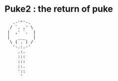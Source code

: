 # Puke2 : the return of puke

<pre>
   .-'"'-.
  / `. ,' \
 |  ,' `.  |
 |   ___   |
  \ ( . ) /
   '-.:.-'
     .:.
     :::          
     :::
     ::.
     '::
      ' 
</pre>      

